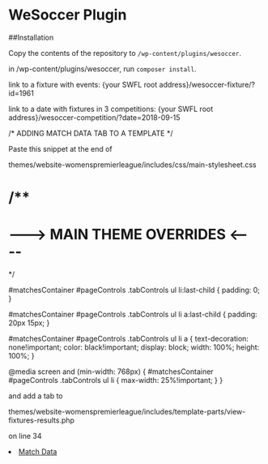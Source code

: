 # WeSoccer Plugin

##Installation

Copy the contents of the repository to `/wp-content/plugins/wesoccer`.

in /wp-content/plugins/wesoccer, run `composer install`.

link to a fixture with events: {your SWFL root address}/wesoccer-fixture/?id=1961

link to a date with fixtures in 3 competitions: {your SWFL root address}/wesoccer-competition/?date=2018-09-15


/* ADDING MATCH DATA TAB TO A TEMPLATE */

Paste this snippet at the end of 

themes/website-womenspremierleague/includes/css/main-stylesheet.css 

/**
  ===============================
  ---> MAIN THEME OVERRIDES <----
  ===============================
  */

  #matchesContainer #pageControls .tabControls ul li:last-child {
    padding: 0;
  }

  #matchesContainer #pageControls .tabControls ul li a:last-child {
    padding: 20px 15px;
  }

  #matchesContainer #pageControls .tabControls ul li a {
    text-decoration: none!important;
    color: black!important;
    display: block;
    width: 100%;
    height: 100%;
  }

  @media screen and (min-width: 768px) {
    #matchesContainer #pageControls .tabControls ul li {
      max-width: 25%!important;
    }
  }


and add a tab to 

themes/website-womenspremierleague/includes/template-parts/view-fixtures-results.php

on line 34

<li data-tab-child="matchDataTab" data-label="Match Data"><a href="/wesoccer-competition/?date=2018-09-15">Match Data</a></li>